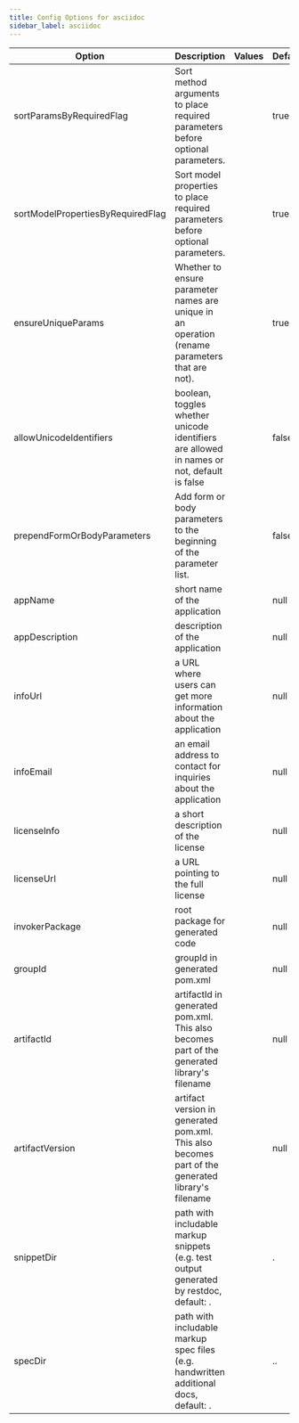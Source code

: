 ```yaml
---
title: Config Options for asciidoc
sidebar_label: asciidoc
---
```


| Option | Description | Values | Default |
| ------ | ----------- | ------ | ------- |
|sortParamsByRequiredFlag|Sort method arguments to place required parameters before optional parameters.| |true|
|sortModelPropertiesByRequiredFlag|Sort model properties to place required parameters before optional parameters.| |true|
|ensureUniqueParams|Whether to ensure parameter names are unique in an operation (rename parameters that are not).| |true|
|allowUnicodeIdentifiers|boolean, toggles whether unicode identifiers are allowed in names or not, default is false| |false|
|prependFormOrBodyParameters|Add form or body parameters to the beginning of the parameter list.| |false|
|appName|short name of the application| |null|
|appDescription|description of the application| |null|
|infoUrl|a URL where users can get more information about the application| |null|
|infoEmail|an email address to contact for inquiries about the application| |null|
|licenseInfo|a short description of the license| |null|
|licenseUrl|a URL pointing to the full license| |null|
|invokerPackage|root package for generated code| |null|
|groupId|groupId in generated pom.xml| |null|
|artifactId|artifactId in generated pom.xml. This also becomes part of the generated library's filename| |null|
|artifactVersion|artifact version in generated pom.xml. This also becomes part of the generated library's filename| |null|
|snippetDir|path with includable markup snippets (e.g. test output generated by restdoc, default: .| |.|
|specDir|path with includable markup spec files (e.g. handwritten additional docs, default: .| |..|
